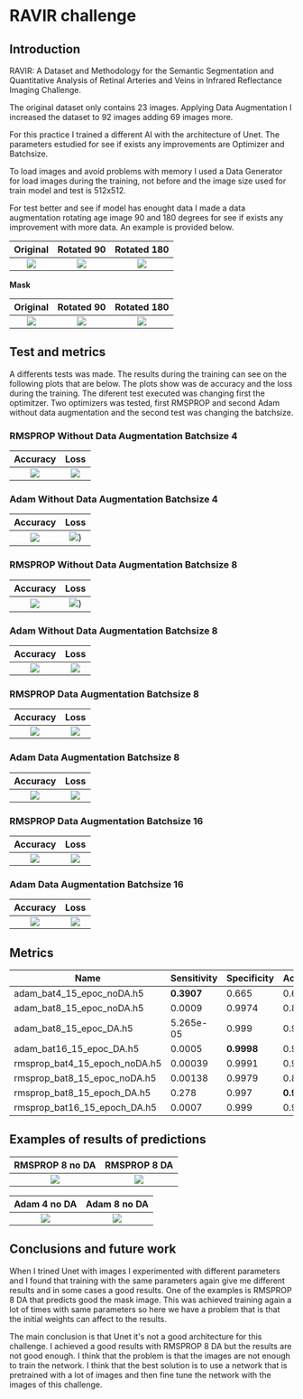 # RAVIR challenge

## Introduction

RAVIR: A Dataset and Methodology for the Semantic Segmentation and Quantitative Analysis of Retinal Arteries and Veins in Infrared Reflectance Imaging Challenge.

The original dataset only contains 23 images. Applying Data Augmentation I increased the dataset to 92 images adding 69 images more.

For this practice I trained a different AI with the architecture of Unet. The parameters estudied for see if exists any improvements are Optimizer and Batchsize.

To load images and avoid problems with memory I used a Data Generator for load images during the training, not before and the image size used for train model and test is 512x512.

For test better and see if model has enought data I made a data augmentation rotating age image 90 and 180 degrees for see if exists any improvement with more data. An example is provided below.


Original           |  Rotated 90 | Rotated 180
:-------------------------:|:-------------------------:|:-------------------------:
![](RAVIR_Dataset\train\training_images\IR_Case_011.png)  |  ![](RAVIR_Dataset_DA\training_images\IR_Case_011_90.png) |  ![](RAVIR_Dataset_DA\training_images\IR_Case_011_180.png)

**Mask**

Original           |  Rotated 90 | Rotated 180
:-------------------------:|:-------------------------:|:-------------------------:
![](RAVIR_Dataset\train\training_masks\IR_Case_011.png)  |  ![](RAVIR_Dataset_DA\training_masks\IR_Case_011_90.png) |  ![](RAVIR_Dataset_DA\training_masks\IR_Case_011_180.png)


## Test and metrics

A differents tests was made. The results during the training can see on the following plots that are below. The plots show was de accuracy and the loss during the training. The diferent test executed was changing first the optimitzer. Two optimizers was tested, first RMSPROP and second Adam without data augmentation and the second test was changing the batchsize.

### **RMSPROP Without Data Augmentation Batchsize 4**


Accuracy          |  Loss
:-------------------------:|:-------------------------:
![](report_results\rmsprop_4_no_da_acc.png)  |  ![](report_results\rmsprop_4_no_da_loss.png) 

### **Adam Without Data Augmentation Batchsize 4**


Accuracy          |  Loss
:-------------------------:|:-------------------------:
![](report_results\adam_4_no_da_acc.png)  |  ![](report_results\adam_4_no_da_loss.png)) 



### **RMSPROP Without Data Augmentation Batchsize 8**


Accuracy          |  Loss
:-------------------------:|:-------------------------:
![](report_results\rmsprop_8_no_da_acc.png)  |  ![](report_results\rmsprop_8_no_da_loss.png)) 



### **Adam Without Data Augmentation Batchsize 8**

Accuracy          |  Loss
:-------------------------:|:-------------------------:
![](report_results\adam_8_no_da_acc.png)  |  ![](report_results\adam_8_no_da_loss.png) 



### **RMSPROP Data Augmentation Batchsize 8**

Accuracy          |  Loss
:-------------------------:|:-------------------------:
![](report_results\rmsprop_8_da_acc.png)  |  ![](report_results\rmsprop_8_da_loss.png)



### **Adam Data Augmentation Batchsize 8**

Accuracy          |  Loss
:-------------------------:|:-------------------------:
![](report_results\adam_8_da_acc.png)  |  ![](report_results\adam_8_da_loss.png)

### **RMSPROP Data Augmentation Batchsize 16**

Accuracy          |  Loss
:-------------------------:|:-------------------------:
![](report_results\rmsprop_16_da_acc.png)  |  ![](report_results\rmsprop_16_da_loss.png)



### **Adam Data Augmentation Batchsize 16**

Accuracy          |  Loss
:-------------------------:|:-------------------------:
![](report_results\adam_16_da_acc.png)  |  ![](report_results\adam_16_da_loss.png)



## Metrics

|Name                          |Sensitivity       |Specificity       |Accuracy          |jaccard           |dice_val          |
|------------------------------|------------------|------------------|------------------|------------------|------------------|
|adam_bat4_15_epoc_noDA.h5     |**0.3907**|0.665|0.6388|0.0876|0.159|
|adam_bat8_15_epoc_noDA.h5      |0.0009|0.9974|0.8998|0.0009|0.0019|
|adam_bat8_15_epoc_DA.h5    |5.265e-05|0.999|0.9046|5.257e-05|0.0001|
|adam_bat16_15_epoc_DA.h5    |0.0005|**0.9998**|0.9046|0.0005|0.001|
|rmsprop_bat4_15_epoch_noDA.h5 |0.00039|0.9991|0.9018|0.00038|0.0007|
|rmsprop_bat8_15_epoc_noDA.h5   |0.00138 |0.9979|0.8999|0.0013|0.0027|
|rmsprop_bat8_15_epoch_DA.h5    |0.278| 0.997|**0.929**|**0.269**|**0.4139**|
|rmsprop_bat16_15_epoch_DA.h5   |0.0007 |0.999| 0.903|0.0007|0.0014|


## Examples of results of predictions


RMSPROP 8 no DA | RMSPROP 8 DA
:-------------------------:|:-------------------------:
![](report_results\results_rmsprop_8_no_da.png)  |  ![](report_results\results_rmsprop_8_2_da.png)

Adam 4 no DA | Adam 8 no DA
:-------------------------:|:-------------------------:
![](report_results\results_adam_4_no_da.png)  |  ![](report_results\results_adam_8_no_da.png)


## Conclusions and future work

When I trined Unet with images I experimented with different parameters and I found that training with the same parameters again give me different results and in some cases a good results. One of the examples is RMSPROP 8 DA that predicts good the mask image. This was achieved training again a lot of times with same parameters so here we have a problem that is that the initial weights can affect to the results. 

The main conclusion is that Unet it's not a good architecture for this challenge. I achieved a good results with RMSPROP 8 DA but the results are not good enough. I think that the problem is that the images are not enough to train the network. I think that the best solution is to use a network that is pretrained with a lot of images and then fine tune the network with the images of this challenge.


